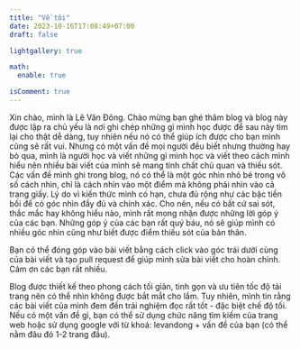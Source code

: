 ```yaml
---
title: "Về tôi"
date: 2023-10-16T17:08:49+07:00
draft: false

lightgallery: true

math:
  enable: true

isComment: true
---
```


Xin chào, mình là Lê Văn Đông. Chào mừng bạn ghé thăm blog và blog này được lập ra chủ yếu là nơi ghi chép những gì mình học được để sau này tìm lại cho thật dễ dàng, tuy nhiên nếu nó có thể giúp ích được cho bạn mình cũng sẽ rất vui. Nhưng có một vấn đề mọi người đều biết nhưng thường hay bỏ qua, mình là người học và viết những gì mình học và viết theo cách mình hiểu nên nhiều bài viết của mình sẽ mang tính chất chủ quan và thiếu sót. Các vấn đề mình ghi trong blog, nó có thể là một góc nhìn nhỏ bé trong vô số cách nhìn, chỉ là cách nhìn vào một điểm mà không phải nhìn vào cả trang giấy. Lý do vì kiến thức mình có hạn, chưa đủ rộng như các bậc tiền bối để có góc nhìn đầy đủ và chính xác. Cho nên, nếu có bất cứ sai sót, thắc mắc hay không hiểu nào, mình rất mong nhận được những lời góp ý của các bạn. Những góp ý của các bạn rất quý báu, nó sẽ giúp mình có nhiều góc nhìn cũng như biết được điểm thiếu sót của bản thân.



Bạn có thể đóng góp vào bài viết bằng cách click vào góc trái dưới cùng của bài viết và tạo pull request để giúp mình sửa bài viết cho hoàn chỉnh. Cảm ơn các bạn rất nhiều.



Blog được thiết kế theo phong cách tối giản, tinh gọn và ưu tiên tốc độ tải trang nên có thể nhìn không được bắt mắt cho lắm. Tuy nhiên, mình tin rằng các bài viết của mình đem đến trải nghiệm đọc rất tốt - đặc biệt chế độ tối. Nếu có một vấn đề gì, bạn có thể sử dụng chức năng tìm kiếm của trang web hoặc sử dụng google với từ khoá: levandong + vấn đề của bạn (có thể nằm đâu đó 1-2 trang đầu).